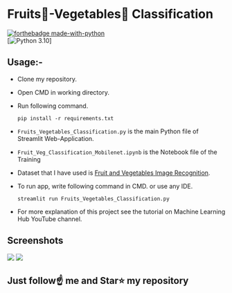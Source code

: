 # Fruits🍍-Vegetables🍅 Classification

[![forthebadge made-with-python](http://ForTheBadge.com/images/badges/made-with-python.svg)](https://www.python.org/)                 
[![Python 3.10](https://www.python.org/downloads/release/python-3100/)]

## Usage:-

- Clone my repository.
- Open CMD in working directory.
- Run following command.

  ```
  pip install -r requirements.txt
  ```
- `Fruits_Vegetables_Classification.py` is the main Python file of Streamlit Web-Application. 
- `Fruit_Veg_Classification_Mobilenet.ipynb` is the Notebook file of the Training
- Dataset that I have used is [Fruit and Vegetables Image Recognition](https://www.kaggle.com/kritikseth/fruit-and-vegetable-image-recognition).
- To run app, write following command in CMD. or use any IDE.

  ```
  streamlit run Fruits_Vegetables_Classification.py
  ```

- For more explanation of this project see the tutorial on Machine Learning Hub YouTube channel.

## Screenshots

<img src="https://github.com/Spidy20/Fruit_Vegetable_Recognition/blob/master/sc1.PNG">
<img src="https://github.com/Spidy20/Fruit_Vegetable_Recognition/blob/master/sc2.PNG">


## Just follow☝️ me and Star⭐ my repository 
